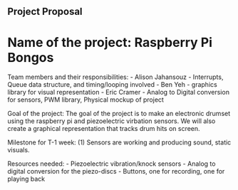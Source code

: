 ## Project Proposal ##

# Name of the project: Raspberry Pi Bongos #

Team members and their responsibilities:
	- Alison Jahansouz - Interrupts, Queue data structure, and timing/looping involved
	- Ben Yeh - graphics library for visual representation
	- Eric Cramer - Analog to Digital conversion for sensors, PWM library, Physical mockup of project

Goal of the project:
	The goal of the project is to make an electronic drumset using the raspberry pi and piezoelectric virbation sensors. We will also create a graphical representation that tracks drum hits on screen. 

Milestone for T-1 week:
	(1) Sensors are working and producing sound, static visuals.

Resources needed:
	- Piezoelectric vibration/knock sensors
	- Analog to digital conversion for the piezo-discs
	- Buttons, one for recording, one for playing back
